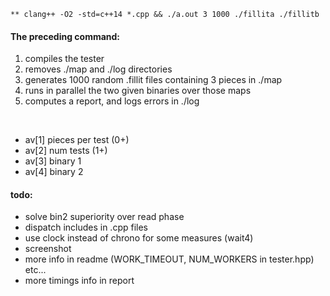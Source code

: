 
```
** clang++ -O2 -std=c++14 *.cpp && ./a.out 3 1000 ./fillita ./fillitb
```
#### The preceding command:
1. compiles the tester
2. removes ./map and ./log directories
3. generates 1000 random .fillit files containing 3 pieces in ./map
4. runs in parallel the two given binaries over those maps
5. computes a report, and logs errors in ./log

<BR>

* av[1] pieces per test (0+)
* av[2] num tests (1+)
* av[3] binary 1
* av[4] binary 2

#### todo:
- solve bin2 superiority over read phase
- dispatch includes in .cpp files
- use clock instead of chrono for some measures (wait4)
- screenshot
- more info in readme (WORK_TIMEOUT, NUM_WORKERS in tester.hpp) etc...
- more timings info in report
